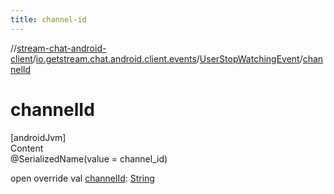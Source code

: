 ```yaml
---
title: channel-id
---
```

//[stream-chat-android-client](../../../index.md)/[io.getstream.chat.android.client.events](../index.md)/[UserStopWatchingEvent](index.md)/[channelId](channelId.md)



# channelId  
[androidJvm]  
Content  
@SerializedName(value = channel_id)  
  
open override val [channelId](channelId.md): [String](https://kotlinlang.org/api/latest/jvm/stdlib/kotlin/-string/index.html)  



